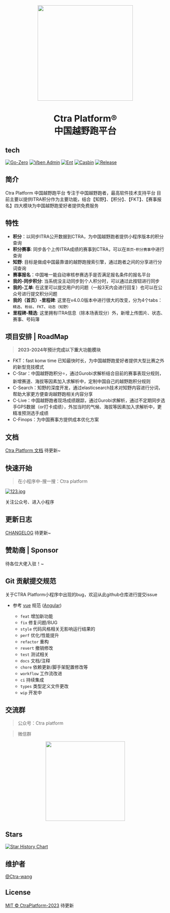 <div align="center">
<img src="https://i.postimg.cc/9F426WKR/Wechat-IMG1.jpg" width="300px" height="300px"/>
<h1>Ctra Platform®️ <br/> 中国越野跑平台 </h1>

</div>

**tech** 
---
[![Go-Zero](https://img.shields.io/badge/Go--Zero-v1.5.0-brightgreen.svg)](https://go-zero.dev/)
[![Vben Admin](https://img.shields.io/badge/Vben%20Admin-v2.8.0-yellow.svg)](https://vvbin.cn/doc-next/)
[![Ent](https://img.shields.io/badge/Ent-v0.11.9-blue.svg)](https://entgo.io/)
[![Casbin](https://img.shields.io/badge/Casbin-v2.52.1-orange.svg)](https://github.com/casbin/casbin)
[![Release](https://img.shields.io/badge/Release-v0.2.7-green.svg)](https://github.com/suyuan32/simple-admin-core/releases)


## 简介

Ctra Platform 中国越野跑平台
专注于中国越野跑者，最高软件技术支持平台
目前主要以提供ITRA积分作为主要功能，结合【知野】、【积分】、【FKT】、【赛事报名】四大模块为中国越野跑爱好者提供免费服务


## 特性

- **积分**：以同步ITRA公开数据到CTRA，为中国越野跑者提供小程序版本的积分查询
- **积分赛事**: 同步各个上传ITRA成绩的赛事到CTRA，可以在`首页`-`积分赛事`中进行查询 
- **知野**: 目标是做成中国最靠谱的越野跑搜索引擎，通过跑者之间的分享进行分词查询
- **赛事报名**：中国唯一能自动审核参赛选手是否满足报名条件的报名平台
- **我的-同步积分**: 当系统没主动同步到个人积分时，可以通过此按钮进行同步
- **我的-工单**: 在这里可以提交用户的问题（一般3天内会进行回复）也可以在公众号进行提交积分问题
- **我的（首页）-里程碑**: 这里在v4.0.0版本中进行很大的改变，分为4个tabs：`精选`、`粉丝`、`FKT`、`动态（知野）`
- **里程碑-精选**: 这里拥有ITRA信息（除本场表现分）外，新增上传图片、状态、赛事、号码簿


## 项目安排 | RoadMap 

> **2023-2024年预计完成以下重大功能模块**

- FKT：fast konw time 已知最快时长，为中国越野跑爱好者提供大型比赛之外的新型竞技模式
- C-Star：中国越野跑积分⭐️，通过Gurobi求解析结合目前的赛事表现分规则，新增赛道、海拔等因素加入求解析中，定制中国自己的越野跑积分规则
- C-Search：知野的深度开发，通过elasticsearch技术对知野内容进行分词，帮助大家更方便查询越野跑相关内容分享
- C-Live：中国越野跑者现场成绩跟踪，通过Gurobi求解析，通过不定期同步选手GPS数据（or打卡成绩），外加当时的气候、海拔等因素加入求解析中，更精准预测选手成绩
- C-Finops：为中国赛事方提供成本优化方案



## 文档

[Ctra Platform 文档]()
待更新~

## 快速开始

> 在小程序中-搜一搜：Ctra platform

[![123.jpg](https://i.postimg.cc/pdRH7KKk/123.jpg)](https://postimg.cc/QF4wK94W)

关注公众号、进入小程序

## 更新日志

[CHANGELOG]()
待更新~

## 赞助商 | Sponsor

待各位大佬入驻！~

## Git 贡献提交规范

关于CTRA Platform小程序中出现的bug，欢迎从此github仓库进行提交issue

- 参考 [vue](https://github.com/vuejs/vue/blob/dev/.github/COMMIT_CONVENTION.md) 规范 ([Angular](https://github.com/conventional-changelog/conventional-changelog/tree/master/packages/conventional-changelog-angular))

    - `feat` 增加新功能
    - `fix` 修复问题/BUG
    - `style` 代码风格相关无影响运行结果的
    - `perf` 优化/性能提升
    - `refactor` 重构
    - `revert` 撤销修改
    - `test` 测试相关
    - `docs` 文档/注释
    - `chore` 依赖更新/脚手架配置修改等
    - `workflow` 工作流改进
    - `ci` 持续集成
    - `types` 类型定义文件更改
    - `wip` 开发中

## 交流群
> 公众号：Ctra platform

> 微信群

<div align="center">
<img src="https://i.postimg.cc/Y09gx4XC/333.jpg" width="250px" height="250px"/>
</div>

## Stars

[![Star History Chart](https://api.star-history.com/svg?repos=ctra-wang/CTRA-Platform&type=Date)](https://github.com/ctra-wang/CTRA-Platform)

## 维护者

[@Ctra-wang](https://github.com/ctra-wang)

## License

[MIT © CtraPlatform-2023]()
待更新
